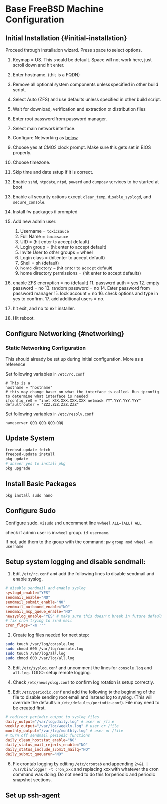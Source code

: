 # Base FreeBSD Machine Configuration

## Initial Installation {#initial-installation}

Proceed through installation wizard. Press space to select options.

1.	Keymap = US. This should be default. Space will not work here, just scroll down and hit enter.

2.	Enter hostname. (this is a FQDN)

3.	Remove all optional system components unless specified in other build script.
   
4.	Select Auto (ZFS) and use defaults unless specified in other build script.

5.	Wait for download, verification and extraction of distribution files

6.	Enter root password from password manager.

7.	Select main network interface.

8.	Configure Networking as [below](#networking)

9.	Choose yes at CMOS clock prompt. Make sure this gets set in BIOS properly.

10.	Choose timezone.

11.	Skip time and date setup if it is correct.

12.	Enable `sshd`, `ntpdate`, `ntpd`, `powerd` and `dumpdev` services to be started at boot

13.	Enable all security options except `clear_temp`, `disable_syslogd`, and `secure_console`.

14.	Install fw packages if prompted

15.	Add new admin user.

	1.	Username = `toxicsauce`
	2.	Full Name = `toxicsauce`
	3.	UID = (hit enter to accept default)
	4.	Login group = (hit enter to accept default)
	5.	Invite User to other groups = wheel
	6.	Login class = (hit enter to accept default)
	7.	Shell = sh (default)
	8.	home directory = (hit enter to accept default)
	9.	home directory permissions = (hit enter to accept defaults)
  10.	enable ZFS encryption = no (default)
	11.	password auth = yes
	12.	empty password = no
	13.	random password = no
	14.	Enter password from password manager
	15.	lock account = no
	16.	check options and type in yes to confirm.
	17.	add additional users = no.

16.	hit exit, and no to exit installer.

17. Hit reboot.

## Configure Networking {#networking}

### Static Networking Configuration

This should already be set up during initial configuration. More as a reference 

Set following variables in `/etc/rc.conf`
```
# This is a 
hostname = "hostname"
# this may change based on what the interface is called. Run ipconfig to determine what interface is needed
ifconfig_re0 = "inet XXX.XXX.XXX.XXX netmask YYY.YYY.YYY.YYY"
defaultrouter = "ZZZ.ZZZ.ZZZ.ZZZ"
```

Set following variables in `/etc/resolv.conf`
```
nameserver QQQ.QQQ.QQQ.QQQ
```

## Update System

```sh
freebsd-update fetch
freebsd-update install
pkg update
# answer yes to install pkg
pkg upgrade
 ```


## Install Basic Packages
```
pkg install sudo nano
```

## Configure Sudo

Configure sudo. `visudo` and uncomment line `%wheel ALL=(ALL) ALL`

check if admin user is in `wheel` group. `id username`.

If not, add them to the group with the command: `pw group mod wheel -m username`

## Setup system logging and disable sendmail:

1.	Edit `/etc/rc.conf` and add the following lines to disable sendmail and enable syslog.

```conf
# disable sendmail and enable syslog
syslogd_enable="YES"
sendmail_enable="NO"
sendmail_submit_enable="NO"
sendmail_outbound_enable="NO"
sendmail_msp_queue_enable="NO"
newsyslog_enable="YES" # make sure this doesn't break in future defaults
# fix cron trying to send mail
cron_flags="-m ''"
```

2.	Create log files needed for next step:

```sh
sudo touch /var/log/console.log
sudo chmod 600 /var/log/console.log
sudo touch /var/log/all.log
sudo chmod 600 /var/log/all.log
```

3.	Edit `/etc/syslog.conf` and uncomment the lines for `console.log` and
		`all.log`. TODO: setup remote logging.

4.	Check `/etc/newsyslog.conf` to confirm log rotation is setup correctly.

5.	Edit `/etc/periodic.conf` and add the following to the beginning of the
		file to disable sending root email and instead log to syslog. (This
		will override the defaults in `/etc/defaults/periodic.conf`). File may need to be created first.

```conf
# redirect periodic output to syslog files
daily_output="/var/log/daily.log" # user or /file
weekly_output="/var/log/weekly.log" # user or /file
monthly_output="/var/log/monthly.log" # user or /file
# turn off sendmail periodic functions
daily_clean_hoststat_enable="NO"
daily_status_mail_rejects_enable="NO"
daily_status_include_submit_mailq="NO"
daily_submit_queuerun="NO"
```
6. Fix crontab logging by editing `/etc/crontab` and appending `2>&1 | /usr/bin/logger -t cron_xxx` and replacing xxx with whatever the cron command was doing. Do not need to do this for periodic and periodic snapshot sections.

## Set up ssh-agent
